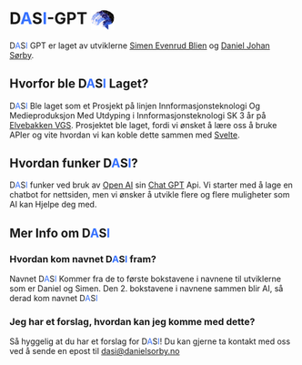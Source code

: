 # D<span style="color: #3772FF;">A</span>S<span style="color: #3772FF;">I</span>-GPT <img src="./readme-files/Dasi logo.png" alt="Logo" style="width: auto; height: 35px; vertical-align: middle;">

D<span style="color: #3772FF;">A</span>S<span style="color: #3772FF;">I</span> GPT er laget av utviklerne [Simen Evenrud Blien](https://github.com/GorraCaps) og [Daniel Johan Sørby](https://github.com/Loliskrem).

## Hvorfor ble D<span style="color: #3772FF;">A</span>S<span style="color: #3772FF;">I</span> Laget?

D<span style="color: #3772FF;">A</span>S<span style="color: #3772FF;">I</span> Ble laget som et Prosjekt på linjen Innformasjonsteknologi Og Medieproduksjon Med Utdyping i Innformasjonsteknologi SK 3 år på [Elvebakken VGS](https://elvebakken.vgs.no). Prosjektet ble laget, fordi vi ønsket å lære oss å bruke APIer og vite hvordan vi kan koble dette sammen med [Svelte](https://svelte.dev).

## Hvordan funker D<span style="color: #3772FF;">A</span>S<span style="color: #3772FF;">I</span>?

D<span style="color: #3772FF;">A</span>S<span style="color: #3772FF;">I</span> funker ved bruk av [Open AI](https://openai.com) sin [Chat GPT](https://chatgpt.com) Api. Vi starter med å lage en chatbot for nettsiden, men vi ønsker å utvikle flere og flere muligheter som AI kan Hjelpe deg med.

## Mer Info om D<span style="color: #3772FF;">A</span>S<span style="color: #3772FF;">I</span>

### Hvordan kom navnet D<span style="color: #3772FF;">A</span>S<span style="color: #3772FF;">I</span> fram?

Navnet D<span style="color: #3772FF;">A</span>S<span style="color: #3772FF;">I</span> Kommer fra de to første bokstavene i navnene til utviklerne som er Daniel og Simen. Den 2. bokstavene i navnene sammen blir AI, så derad kom navnet D<span style="color: #3772FF;">A</span>S<span style="color: #3772FF;">I</span>

### Jeg har et forslag, hvordan kan jeg komme med dette?

Så hyggelig at du har et forslag for D<span style="color: #3772FF;">A</span>S<span style="color: #3772FF;">I</span>! Du kan gjerne ta kontakt med oss ved å sende en epost til [dasi@danielsorby.no](mailto:dasi@danielsorby.no)
